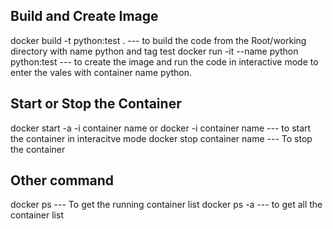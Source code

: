 ## Build and Create Image
docker build -t python:test .               --- to build the code from the Root/working directory with name python and tag test
docker run -it --name python python:test    --- to create the image and run the code in interactive mode to enter the vales with container name python.

## Start or Stop the Container
docker start -a -i container name or docker -i  container name --- to start the container in interacitve mode
docker stop container name                                     --- To stop the container

## Other command
docker ps      --- To get the running container list
docker ps -a   --- to get all the container list